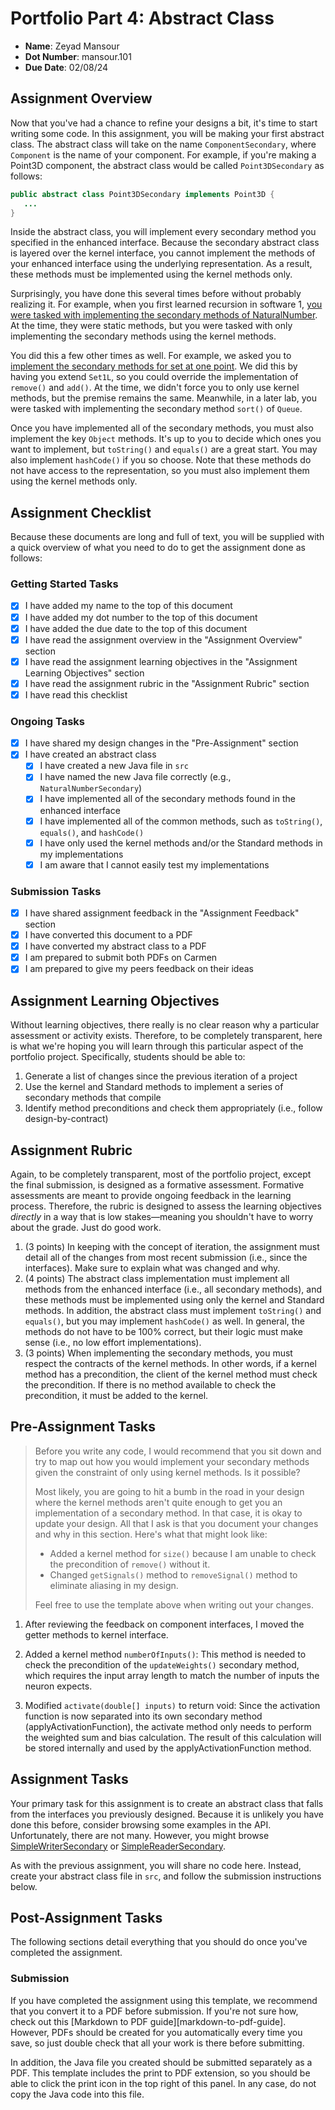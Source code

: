 # Portfolio Part 4: Abstract Class

- **Name**: Zeyad Mansour
- **Dot Number**: mansour.101
- **Due Date**: 02/08/24

## Assignment Overview

Now that you've had a chance to refine your designs a bit, it's time to start
writing some code. In this assignment, you will be making your first abstract
class. The abstract class will take on the name `ComponentSecondary`, where
`Component` is the name of your component. For example, if you're making a
Point3D component, the abstract class would be called `Point3DSecondary` as
follows:

```java
public abstract class Point3DSecondary implements Point3D {
   ...
}
```

Inside the abstract class, you will implement every secondary method you
specified in the enhanced interface. Because the secondary abstract class is
layered over the kernel interface, you cannot implement the methods of your
enhanced interface using the underlying representation. As a result, these
methods must be implemented using the kernel methods only.

Surprisingly, you have done this several times before without probably realizing
it. For example, when you first learned recursion in software 1, [you were
tasked with implementing the secondary methods of NaturalNumber][lab-14]. At the
time, they were static methods, but you were tasked with only implementing the
secondary methods using the kernel methods.

You did this a few other times as well. For example, we asked you to
[implement the secondary methods for set at one point][lab-21]. We did this by
having you extend `Set1L`, so you could override the implementation of
`remove()` and `add()`. At the time, we didn't force you to only use kernel
methods, but the premise remains the same. Meanwhile, in a later lab, you were
tasked with implementing the secondary method `sort()` of `Queue`.

Once you have implemented all of the secondary methods, you must also implement
the key `Object` methods. It's up to you to decide which ones you want to
implement, but `toString()` and `equals()` are a great start. You may also
implement `hashCode()` if you so choose. Note that these methods do not have
access to the representation, so you must also implement them using the kernel
methods only.

## Assignment Checklist

Because these documents are long and full of text, you will be supplied with
a quick overview of what you need to do to get the assignment done as follows:

### Getting Started Tasks

- [x] I have added my name to the top of this document
- [x] I have added my dot number to the top of this document
- [x] I have added the due date to the top of this document
- [x] I have read the assignment overview in the "Assignment Overview" section
- [x] I have read the assignment learning objectives in the "Assignment Learning Objectives" section
- [x] I have read the assignment rubric in the "Assignment Rubric" section
- [x] I have read this checklist

### Ongoing Tasks

- [x] I have shared my design changes in the "Pre-Assignment" section
- [x] I have created an abstract class
  - [x] I have created a new Java file in `src`
  - [x] I have named the new Java file correctly (e.g., `NaturalNumberSecondary`)
  - [x] I have implemented all of the secondary methods found in the enhanced interface
  - [x] I have implemented all of the common methods, such as `toString()`, `equals()`, and `hashCode()`
  - [x] I have only used the kernel methods and/or the Standard methods in my implementations
  - [x] I am aware that I cannot easily test my implementations

### Submission Tasks

- [x] I have shared assignment feedback in the "Assignment Feedback" section
- [x] I have converted this document to a PDF
- [x] I have converted my abstract class to a PDF
- [x] I am prepared to submit both PDFs on Carmen
- [x] I am prepared to give my peers feedback on their ideas

## Assignment Learning Objectives

Without learning objectives, there really is no clear reason why a particular
assessment or activity exists. Therefore, to be completely transparent, here is
what we're hoping you will learn through this particular aspect of the portfolio
project. Specifically, students should be able to:

1. Generate a list of changes since the previous iteration of a project
2. Use the kernel and Standard methods to implement a series of secondary
   methods that compile
3. Identify method preconditions and check them appropriately (i.e., follow
   design-by-contract)

## Assignment Rubric

Again, to be completely transparent, most of the portfolio project, except the
final submission, is designed as a formative assessment. Formative assessments
are meant to provide ongoing feedback in the learning process. Therefore,
the rubric is designed to assess the learning objectives *directly* in a way
that is low stakes—meaning you shouldn't have to worry about the grade. Just
do good work.

1. (3 points) In keeping with the concept of iteration, the assignment must
   detail all of the changes from most recent submission (i.e., since the
   interfaces). Make sure to explain what was changed and why.
2. (4 points) The abstract class implementation must implement all methods
   from the enhanced interface (i.e., all secondary methods), and these methods
   must be implemented using only the kernel and Standard methods. In addition,
   the abstract class must implement `toString()` and `equals()`, but you may
   implement `hashCode()` as well. In general, the methods do not have to be
   100% correct, but their logic must make sense (i.e., no low effort
   implementations).
3. (3 points) When implementing the secondary methods, you must respect the
   contracts of the kernel methods. In other words, if a kernel method has a
   precondition, the client of the kernel method must check the precondition.
   If there is no method available to check the precondition, it must be added
   to the kernel.

## Pre-Assignment Tasks

> Before you write any code, I would recommend that you sit down and try to map
> out how you would implement your secondary methods given the constraint of
> only using kernel methods. Is it possible?
>
> Most likely, you are going to hit a bumb in the road in your design where the
> kernel methods aren't quite enough to get you an implementation of a secondary
> method. In that case, it is okay to update your design. All that I ask is that
> you document your changes and why in this section. Here's what that might look
> like:
>
> - Added a kernel method for `size()` because I am unable to check the
>   precondition of `remove()` without it.
> - Changed `getSignals()` method to `removeSignal()` method to eliminate
>   aliasing in my design.
>
> Feel free to use the template above when writing out your changes.

1. After reviewing the feedback on component interfaces, I moved the getter methods to kernel interface.

2. Added a kernel method `numberOfInputs()`: This method is needed to check the precondition of the `updateWeights()` secondary method, which requires the input array length to match the number of inputs the neuron expects.

3. Modified `activate(double[] inputs)` to return void: Since the activation function is now separated into its own secondary method (applyActivationFunction), the activate method only needs to perform the weighted sum and bias calculation. The result of this calculation will be stored internally and used by the applyActivationFunction method.

## Assignment Tasks

Your primary task for this assignment is to create an abstract class that falls
from the interfaces you previously designed. Because it is unlikely you have
done this before, consider browsing some examples in the API. Unfortunately,
there are not many. However, you might browse
[SimpleWriterSecondary][simple-writer-secondary] or
[SimpleReaderSecondary][simple-reader-secondary].

As with the previous assignment, you will share no code here. Instead, create
your abstract class file in `src`, and follow the submission instructions below.

## Post-Assignment Tasks

The following sections detail everything that you should do once you've
completed the assignment.

### Submission

If you have completed the assignment using this template, we recommend that you
convert it to a PDF before submission. If you're not sure how, check out
this [Markdown to PDF guide][markdown-to-pdf-guide]. However, PDFs should be
created for you automatically every time you save, so just double check that
all your work is there before submitting.

In addition, the Java file you created should be submitted separately as a PDF.
This template includes the print to PDF extension, so you should be able to
click the print icon in the top right of this panel. In any case, do not copy
the Java code into this file.


[lab-14]: https://web.cse.ohio-state.edu/software/2221/web-sw1/extras/instructions/natural-number-static/natural-number-static.html
[lab-21]: https://web.cse.ohio-state.edu/software/2221/web-sw1/extras/instructions/set-instance-methods/set-instance-methods.html
[simple-writer-secondary]: https://web.cse.ohio-state.edu/software/common/doc/src-html/components/simplewriter/SimpleWriterSecondary.html
[simple-reader-secondary]: https://web.cse.ohio-state.edu/software/common/doc/src-html/components/simplereader/SimpleReaderSecondary.html
